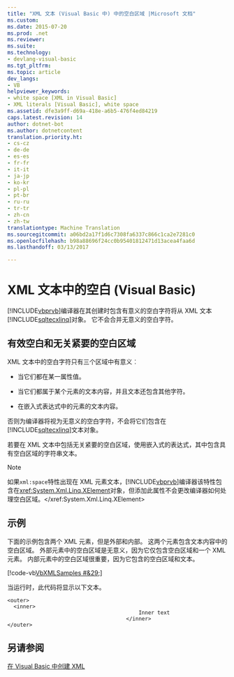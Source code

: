 ```yaml
---
title: "XML 文本 (Visual Basic 中) 中的空白区域 |Microsoft 文档"
ms.custom: 
ms.date: 2015-07-20
ms.prod: .net
ms.reviewer: 
ms.suite: 
ms.technology:
- devlang-visual-basic
ms.tgt_pltfrm: 
ms.topic: article
dev_langs:
- VB
helpviewer_keywords:
- white space [XML in Visual Basic]
- XML literals [Visual Basic], white space
ms.assetid: dfe3a9ff-d69a-418e-a6b5-476f4ed84219
caps.latest.revision: 14
author: dotnet-bot
ms.author: dotnetcontent
translation.priority.ht:
- cs-cz
- de-de
- es-es
- fr-fr
- it-it
- ja-jp
- ko-kr
- pl-pl
- pt-br
- ru-ru
- tr-tr
- zh-cn
- zh-tw
translationtype: Machine Translation
ms.sourcegitcommit: a06bd2a17f1d6c7308fa6337c866c1ca2e7281c0
ms.openlocfilehash: b98a88696f24cc0b95401812471d13acea4faa6d
ms.lasthandoff: 03/13/2017

---
```

# <a name="white-space-in-xml-literals-visual-basic"></a>XML 文本中的空白 (Visual Basic)
[!INCLUDE[vbprvb](../../../../csharp/programming-guide/concepts/linq/includes/vbprvb_md.md)]编译器在其创建时包含有意义的空白字符将从 XML 文本[!INCLUDE[sqltecxlinq](../../../../csharp/programming-guide/concepts/linq/includes/sqltecxlinq_md.md)]对象。 它不会合并无意义的空白字符。  
  
## <a name="significant-and-insignificant-white-space"></a>有效空白和无关紧要的空白区域  
 XML 文本中的空白字符只有三个区域中有意义︰  
  
-   当它们都在某一属性值。  
  
-   当它们都属于某个元素的文本内容，并且文本还包含其他字符。  
  
-   在嵌入式表达式中的元素的文本内容。  
  
 否则为编译器将视为无意义的空白字符，不会将它们包含在[!INCLUDE[sqltecxlinq](../../../../csharp/programming-guide/concepts/linq/includes/sqltecxlinq_md.md)]文本对象。  
  
 若要在 XML 文本中包括无关紧要的空白区域，使用嵌入式的表达式，其中包含具有空白区域的字符串文本。  
  
> [!NOTE]
>  如果`xml:space`特性出现在 XML 元素文本，[!INCLUDE[vbprvb](../../../../csharp/programming-guide/concepts/linq/includes/vbprvb_md.md)]编译器该特性包含在<xref:System.Xml.Linq.XElement>对象，但添加此属性不会更改编译器如何处理空白区域。</xref:System.Xml.Linq.XElement>  
  
## <a name="examples"></a>示例  
 下面的示例包含两个 XML 元素，但是外部和内部。 这两个元素包含文本内容中的空白区域。 外部元素中的空白区域是无意义，因为它仅包含空白区域和一个 XML 元素。 内部元素中的空白区域很重要，因为它包含的空白区域和文本。  
  
 [!code-vb[VbXMLSamples #&29;](../../../../visual-basic/language-reference/operators/codesnippet/VisualBasic/white-space-in-xml-literals_1.vb)]  
  
 当运行时，此代码将显示以下文本。  
  
```  
<outer>  
  <inner>  
                                          Inner text  
                                      </inner>  
</outer>  
```  
  
## <a name="see-also"></a>另请参阅  
 [在 Visual Basic 中创建 XML](../../../../visual-basic/programming-guide/language-features/xml/creating-xml.md)
